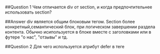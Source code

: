 ##Question 1
Чем отличается div от section, и когда предпочтительнее использовать section?

##Answer
div является общим блоковым тегом. Section более конкретный,семантический блок, при логическом завершении раздела контента. Обычно исипользуется в блоке вместе с заголовками или в футере "о нас", "отзывы" и тд.

##Question 2
Для чего используется атрибут defer в теге <script>?

##Answer
сообщает браузеру, что выполнение скрипта нужно отложить до тех пор, пока HTML-документ не будет полностью обработан (разобран), а DOM-дерево построено.Скрипт, помеченный атрибутом defer, не блокирует отображение страницы и загружается в фоновом режиме, выполняясь после полной загрузки HTML. Работает только для внешних скриптов <script src="..." defer>, не применяется к встроенным (inline) скриптам.
